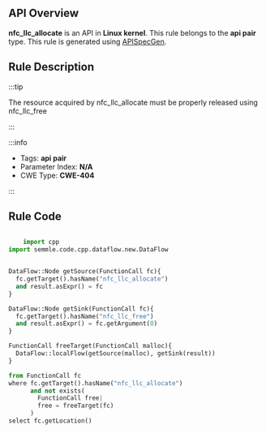 ---
---


## API Overview
**nfc_llc_allocate** is an API in **Linux kernel**. This rule belongs to the **api pair** type. This rule is generated using [APISpecGen](../../tools/APISpecGen).
## Rule Description

:::tip

The resource acquired by nfc_llc_allocate must be properly released using nfc_llc_free

:::

:::info

- Tags: **api pair**
- Parameter Index: **N/A**
- CWE Type: **CWE-404**

:::

## Rule Code
```python

    import cpp
import semmle.code.cpp.dataflow.new.DataFlow


DataFlow::Node getSource(FunctionCall fc){
  fc.getTarget().hasName("nfc_llc_allocate")
  and result.asExpr() = fc
}

DataFlow::Node getSink(FunctionCall fc){
  fc.getTarget().hasName("nfc_llc_free")
  and result.asExpr() = fc.getArgument(0)
}

FunctionCall freeTarget(FunctionCall malloc){
  DataFlow::localFlow(getSource(malloc), getSink(result))
}

from FunctionCall fc
where fc.getTarget().hasName("nfc_llc_allocate")
      and not exists(
        FunctionCall free| 
        free = freeTarget(fc)
      )
select fc.getLocation()

    
```